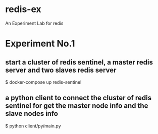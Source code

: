 # redis-ex
An Experiment Lab for redis 

# Experiment No.1
## start a cluster of redis sentinel, a master redis server and two slaves redis server
$ docker-compose up redis-sentinel

## a python client to connect the cluster of redis sentinel for get the master node info and the slave nodes info
$ python client/py/main.py


